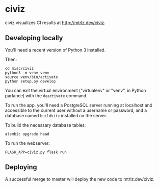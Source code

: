 # civiz

civiz visualizes CI results at http://mtrlz.dev/civiz.

## Developing locally

You'll need a recent version of Python 3 installed.

Then:

```shell
cd misc/civiz
python3 -m venv venv
source venv/bin/activate
python setup.py develop
```

You can exit the virtual environment ("virtualenv" or "venv", in Python
parlance) with the `deactivate` command.

To run the app, you'll need a PostgreSQL server running at localhost and
accessible to the current user without a username or password, and a
database named `buildkite` installed on the server.

To build the necessary database tables:

```shell
alembic upgrade head
```

To run the webserver:

```shell
FLASK_APP=civiz.py flask run
```

## Deploying

A successful merge to master will deploy the new code to mtrlz.dev/civiz.
